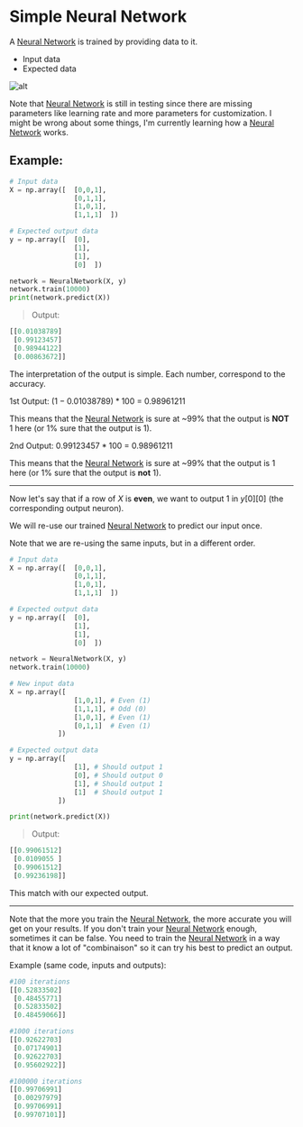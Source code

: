 # Simple Neural Network

A [Neural Network](https://fr.wikipedia.org/wiki/R%C3%A9seau_de_neurones_artificiels) is trained by providing data to it.

- Input data
- Expected data

![alt](https://upload.wikimedia.org/wikipedia/commons/thumb/3/3d/Neural_network.svg/1920px-Neural_network.svg.png)

Note that [Neural Network](https://fr.wikipedia.org/wiki/R%C3%A9seau_de_neurones_artificiels) is still in testing since there are missing parameters like learning rate and more parameters for customization. I might be wrong about some things, I'm currently learning how a [Neural Network](https://fr.wikipedia.org/wiki/R%C3%A9seau_de_neurones_artificiels) works.

## Example:
```python
# Input data
X = np.array([  [0,0,1],
                [0,1,1],
                [1,0,1],
                [1,1,1]  ])

# Expected output data
y = np.array([  [0],
                [1],
                [1],
                [0]  ])

network = NeuralNetwork(X, y)
network.train(10000)
print(network.predict(X))
```

> Output:
```python
[[0.01038789]
 [0.99123457]
 [0.98944122]
 [0.00863672]]
```

The interpretation of the output is simple. Each number, correspond to the accuracy.

1st Output: $(1-0.01038789) * 100$ = $0.98961211$

This means that the [Neural Network](https://fr.wikipedia.org/wiki/R%C3%A9seau_de_neurones_artificiels) is sure at ~99% that the output is **NOT** 1 here (or 1% sure that the output is 1).

2nd Output: $0.99123457 * 100$ = $0.98961211$

This means that the [Neural Network](https://fr.wikipedia.org/wiki/R%C3%A9seau_de_neurones_artificiels) is sure at ~99% that the output is 1 here (or 1% sure that the output is **not** 1).


----------


Now let's say that if a row of $X$ is **even**, we want to output 1 in $y$[0][0] (the corresponding output neuron).

We will re-use our trained [Neural Network](https://fr.wikipedia.org/wiki/R%C3%A9seau_de_neurones_artificiels) to predict our input once.

Note that we are re-using the same inputs, but in a different order.

```python
# Input data
X = np.array([  [0,0,1],
                [0,1,1],
                [1,0,1],
                [1,1,1]  ])

# Expected output data
y = np.array([  [0],
                [1],
                [1],
                [0]  ])

network = NeuralNetwork(X, y)
network.train(10000)

# New input data
X = np.array([  
                [1,0,1], # Even (1)
                [1,1,1], # Odd (0)
                [1,0,1], # Even (1)
                [0,1,1]  # Even (1)
            ])

# Expected output data
y = np.array([  
                [1], # Should output 1
                [0], # Should output 0
                [1], # Should output 1
                [1]  # Should output 1
            ])

print(network.predict(X))
```

> Output:

```python
[[0.99061512]
 [0.0109055 ]
 [0.99061512]
 [0.99236198]]
```

This match with our expected output.

----------
Note that the more you train the [Neural Network](https://fr.wikipedia.org/wiki/R%C3%A9seau_de_neurones_artificiels), the more accurate you will get on your results. If you don't train your [Neural Network](https://fr.wikipedia.org/wiki/R%C3%A9seau_de_neurones_artificiels) enough, sometimes it can be false. You need to train the [Neural Network](https://fr.wikipedia.org/wiki/R%C3%A9seau_de_neurones_artificiels) in a way that it know a lot of "combinaison" so it can try his best to predict an output.

Example (same code, inputs and outputs):

```python
#100 iterations
[[0.52833502]
 [0.48455771]
 [0.52833502]
 [0.48459066]]
```

```python
#1000 iterations
[[0.92622703]
 [0.07174901]
 [0.92622703]
 [0.95602922]]
```

```python
#100000 iterations
[[0.99706991]
 [0.00297979]
 [0.99706991]
 [0.99707101]]
```